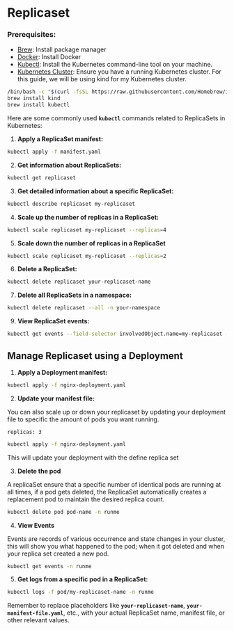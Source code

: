 # Replicaset

### Prerequisites:

- [Brew](https://brew.sh/): Install package manager
- [Docker](https://docs.docker.com/build/guide/): Install Docker
- [Kubectl](https://kubernetes.io/docs/tasks/tools/): Install the Kubernetes command-line tool on your machine.
- [Kubernetes Cluster](https://kind.sigs.k8s.io/docs/user/quick-start/): Ensure you have a running Kubernetes cluster. For this guide, we will be using kind for my Kubernetes cluster.

```sh {"id":"01HRY4D7CPBMBAR5ME8JMR98SD"}
/bin/bash -c "$(curl -fsSL https://raw.githubusercontent.com/Homebrew/install/HEAD/install.sh)"
brew install kind
brew install kubectl
```

Here are some commonly used **`kubectl`** commands related to ReplicaSets in Kubernetes:

1. **Apply a ReplicaSet manifest:**

```bash {"id":"01HSTRX6N61DZXYFGXD3PQ8A69"}
kubectl apply -f manifest.yaml
```

2. **Get information about ReplicaSets:**

```bash {"id":"01HSTRX6N69RDGVXN4NT2HMRGD"}
kubectl get replicaset
```

3. **Get detailed information about a specific ReplicaSet:**

```bash {"id":"01HSTRX6N6RV93H627E5DGA2P5"}
kubectl describe replicaset my-replicaset
```

4. **Scale up the number of replicas in a ReplicaSet:**

```bash {"id":"01HSTRX6N6GK4APV477PZVH21A"}
kubectl scale replicaset my-replicaset --replicas=4
```

5. **Scale down the number of replicas in a ReplicaSet**

```bash {"id":"01HTJCKYKFDMNYBZC5V7YV26E4"}
kubectl scale replicaset my-replicaset --replicas=2
```

6. **Delete a ReplicaSet:**

```bash {"id":"01HSTRX6N6SY08RXDMNSCFZS97"}
kubectl delete replicaset your-replicaset-name
```

7. **Delete all ReplicaSets in a namespace:**

```bash {"id":"01HSTRX6N6HGV031BDC96V1WT1"}
kubectl delete replicaset --all -n your-namespace
```

9. **View ReplicaSet events:**

```bash {"id":"01HSTRX6N6ECNT420KA5QGBCJT"}
kubectl get events --field-selector involvedObject.name=my-replicaset -n runme
```

## Manage Replicaset using a Deployment

1. **Apply a Deployment manifest:**

```bash {"id":"01HTJGQMJYDDRA1S9NBWCCAF85"}
kubectl apply -f nginx-deployment.yaml
```

2. **Update your manifest file:**

You can also scale up or down your replicaset by updating your deployment file to specific the amount of pods you want running.

`replicas: 3`

```bash {"id":"01HSTRX6N6BTJCGC8ECJZCCJSR"}
kubectl apply -f nginx-deployment.yaml
```

This will update your deployment with the define replica set

3. **Delete the pod**

A replicaSet ensure that a specific number of identical pods are running at all times, if a pod gets deleted, the ReplicaSet automatically creates a replacement pod to maintain the desired replica count.

```bash {"id":"01HTJE025MYG33CVG4AGSYX4JN"}
kubectl delete pod pod-name -n runme
```

4. **View Events**

Events are records of various occurrence and state changes in your cluster, this will show you what happened to the pod; when it got deleted and when your replica set created a new pod.

```bash {"id":"01HTJH1QSC98W9C818FJZ06EKE"}
kubectl get events -n runme
```

5. **Get logs from a specific pod in a ReplicaSet:**

```bash {"id":"01HSTRX6N6FMZ844J4QTEM3HC3"}
kubectl logs -f pod/my-replicaset-name -n runme
```

Remember to replace placeholders like **`your-replicaset-name`**, **`your-manifest-file.yaml`**, etc., with your actual ReplicaSet name, manifest file, or other relevant values.









